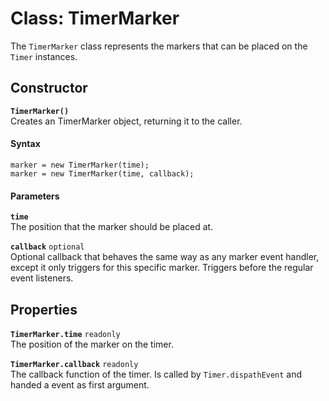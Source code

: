# Class: TimerMarker
The `TimerMarker` class represents the markers that can be placed on the `Timer` instances.

## Constructor
**`TimerMarker()`**  
Creates an TimerMarker object, returning it to the caller.

#### Syntax
```[javascript]
marker = new TimerMarker(time);
marker = new TimerMarker(time, callback);
```

#### Parameters
**`time`**  
The position that the marker should be placed at.

**`callback`** `optional`  
Optional callback that behaves the same way as any marker event handler, except it only triggers for this specific marker. Triggers before the regular event listeners.

## Properties
**`TimerMarker.time`** `readonly`  
The position of the marker on the timer.

**`TimerMarker.callback`** `readonly`  
The callback function of the timer. Is called by `Timer.dispathEvent` and handed a event as first argument.


